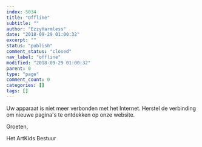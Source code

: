 ```yaml
---
index: 5034
title: "Offline"
subtitle: ""
author: "EzzyHarmless"
date: "2018-09-29 01:00:32"
excerpt: ""
status: "publish"
comment_status: "closed"
nav_label: "offline"
modified: "2018-09-29 01:00:32"
parent: 0
type: "page"
comment_count: 0
categories: []
tags: []
---
```


Uw apparaat is niet meer verbonden met het Internet. Herstel de verbinding om nieuwe pagina's te ontdekken op onze website.

Groeten,

Het ArtKids Bestuur